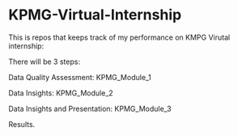 # KPMG-Virtual-Internship
This is repos that keeps track of my performance on KMPG Virutal internship:

There will be 3 steps:

Data Quality Assessment: KPMG_Module_1

Data Insights: KPMG_Module_2

Data Insights and Presentation: KPMG_Module_3

Results.
